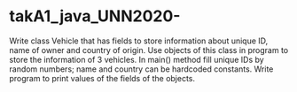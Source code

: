 # takA1_java_UNN2020-
Write class Vehicle that has fields to store information about unique ID, name of owner and country of origin. Use objects of this class in program to store the information of 3 vehicles. In main() method fill unique IDs by random numbers; name and country can be hardcoded constants. Write program to print values of the fields of the objects.
